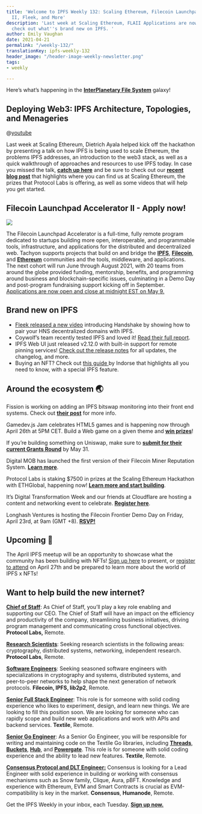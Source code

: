 ```yaml
---
title: 'Welcome to IPFS Weekly 132: Scaling Ethereum, Filecoin Launchpad Accelerator
  II, Fleek, and More'
description: 'Last week at Scaling Ethereum, FLAII Applications are now open, plus
  check out what''s brand new on IPFS. '
author: Emily Vaughan
date: 2021-04-21
permalink: "/weekly-132/"
translationKey: ipfs-weekly-132
header_image: "/header-image-weekly-newsletter.png"
tags:
- weekly

---
```

Here’s what’s happening in the [**InterPlanetary File System**](https://ipfs.tech/) galaxy!

## Deploying Web3: IPFS Architecture, Topologies, and Menageries

@[youtube](13rHbWCYNWA)

Last week at Scaling Ethereum, Dietrich Ayala helped kick off the hackathon by presenting a talk on how IPFS is being used to scale Ethereum, the problems IPFS addresses, an introduction to the web3 stack, as well as a quick walkthrough of approaches and resources to use IPFS today. In case you missed the talk, [**catch up here**](https://www.youtube.com/watch?v=13rHbWCYNWA) and be sure to check out our [**recent blog post**](https://blog.ipfs.tech/2021-04-14-scaling-ethereum/) that highlights where you can find us at Scaling Ethereum, the prizes that Protocol Labs is offering, as well as some videos that will help you get started.

## Filecoin Launchpad Accelerator II - Apply now!

![](../assets/lauchpad_twitter-png.png)

The Filecoin Launchpad Accelerator is a full-time, fully remote program dedicated to startups building more open, interoperable, and programmable tools, infrastructure, and applications for the distributed and decentralized web. Tachyon supports projects that build on and bridge the [**IPFS**](https://ipfs.tech/), [**Filecoin**](https://filecoin.io/), and [**Ethereum**](https://ethereum.org/) communities and the tools, middleware, and applications. The next cohort will run June through August 2021, with 20 teams from around the globe provided funding, mentorship, benefits, and programming around business and blockchain-specific issues, culminating in a Demo Day and post-program fundraising support kicking off in September. [Applications are now open and close at midnight EST on May 9.](https://tachyon.submittable.com/submit/192229/filecoin-launchpad-accelerator-ii)

## Brand new on IPFS

* [Fleek released a new video](https://www.youtube.com/watch?v=Kddvfs8u9bQ) introducing Handshake by showing how to pair your HNS decentralized domains with IPFS.
* Coywolf’s team recently tested IPFS and loved it! [Read their full report](https://www.coywolf.news/webmaster/ipfs/).
* IPFS Web UI just released v2.12.0 with built-in support for remote pinning services! [Check out the release notes](https://github.com/ipfs/ipfs-webui/releases/tag/v2.12.0) for all updates, the changelog, and more.
* Buying an NFT? Check out [this guide ](https://blog.indorse.io/buying-an-nft-things-you-need-to-know-e4f73adb8572)by Indorse that highlights all you need to know, with a special IPFS feature.

## Around the ecosystem 🌏

Fission is working on adding an IPFS bitswap monitoring into their front end systems. Check out [**their post**](https://talk.fission.codes/t/ipfs-bitswap-monitoring/1830) for more info.

Gamedev.js Jam celebrates HTML5 games and is happening now through April 26th at 5PM CET. Build a Web game on a given theme and [**win prizes**](https://gamedevjs.com/jam/2021/)!

If you’re building something on Uniswap, make sure to [**submit for their current Grants Round**](https://airtable.com/shrEXXxXB1humz7VS) by May 31. 

Digital MOB has launched the first version of their Filecoin Miner Reputation System. [**Learn more**](https://filecoin.io/blog/posts/filrep.io-a-filecoin-miner-reputation-system-v1-by-digital-mob/).

Protocol Labs is staking $7500 in prizes at the Scaling Ethereum Hackathon with ETHGlobal, happening now! [**Learn more and start building**](https://blog.ipfs.tech/2021-04-14-scaling-ethereum/). 

It’s Digital Transformation Week and our friends at Cloudflare are hosting a content and networking event to celebrate. [**Register here**](https://digitaltransformation-week.com/home/digital-transformation-week-registration/).

Longhash Ventures is hosting the Filecoin Frontier Demo Day on Friday, April 23rd, at 9am (GMT +8). [**RSVP!**](https://docs.google.com/forms/d/e/1FAIpQLScn_Ix2MkTiZEkRbxcFrewLWXGCYxV2Xy8-FcnxXVkACFQwPQ/viewform)

## Upcoming 📅

The April IPFS meetup will be an opportunity to showcase what the community has been building with NFTs! [Sign up here](https://protocollabs.typeform.com/to/hLGfKhxn) to present, or [register to attend](https://www.meetup.com/San-Francisco-IPFS/events/276123324/) on April 27th and be prepared to learn more about the world of IPFS x NFTs!

## Want to help build the new internet?

[**Chief of Staff**](https://jobs.lever.co/protocol/dc3ca53d-b456-4f91-806d-4ec6b5821dc5): As Chief of Staff, you’ll play a key role enabling and supporting our CEO. The Chief of Staff will have an impact on the efficiency and productivity of the company, streamlining business initiatives, driving program management and communicating cross functional objectives. **Protocol Labs,** Remote.  
  
[**Research Scientists**](https://jobs.lever.co/protocol): Seeking research scientists in the following areas: cryptography, distributed systems, networking, independent research. **Protocol Labs**, Remote.   
  
[**Software Engineers**](https://jobs.lever.co/protocol): Seeking seasoned software engineers with specializations in cryptography and systems, distributed systems, and peer-to-peer networks to help shape the next generation of network protocols. **Filecoin, IPFS, lib2p2**, Remote.  
  
[**Senior Full Stack Engineer**](https://textile.breezy.hr/p/d59ca1308346-senior-full-stack-engineer): This role is for someone with solid coding experience who likes to experiment, design, and learn new things. We are looking to fill this position soon. We are looking for someone who can rapidly scope and build new web applications and work with APIs and backend services. **Textile**, Remote.  
  
[**Senior Go Engineer**](https://textile.breezy.hr/p/421d4f71a227-senior-go-engineer): As a Senior Go Engineer, you will be responsible for writing and maintaining code on the Textile Go libraries, including [**Threads**](https://github.com/textileio/go-threads), [**Buckets**](https://github.com/textileio/go-buckets), [**Hub**](https://github.com/textileio/textile), and [**Powergate**](https://github.com/textileio/powergate). This role is for someone with solid coding experience and the ability to lead new features. **Textile**, Remote.  
  
[**Consensus Protocol and DLT Engineer:**](https://angel.co/company/humanode-2/jobs/1265884-consensus-protocol-and-dlt-engineer) Consensus is looking for a Lead Engineer with solid experience in building or working with consensus mechanisms such as Snow family, Clique, Aura, pBFT. Knowledge and experience with Ethereum, EVM and Smart Contracts is crucial as EVM-compatibility is key in the market. **Consensus**, **Humanode**, Remote.

Get the IPFS Weekly in your inbox, each Tuesday. [**Sign up now.**](https://ipfs.us4.list-manage.com/subscribe?u=25473244c7d18b897f5a1ff6b&id=cad54b2230)